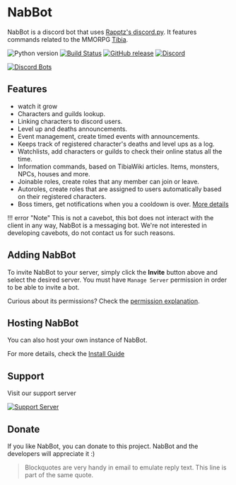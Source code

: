 # NabBot
NabBot is a discord bot that uses [Rapptz's discord.py](https://github.com/Rapptz/discord.py). 
It features commands related to the MMORPG [Tibia](http://www.tibia.com/abouttibia/?subtopic=whatistibia).

![Python version](https://img.shields.io/badge/python-3.6-yellow.svg)
[![Build Status](https://travis-ci.org/NabDev/NabBot.svg)](https://travis-ci.org/NabDev/NabBot)
[![GitHub release](https://img.shields.io/github/release/NabDev/NabBot.svg)](https://github.com/NabDev/NabBot/releases)
[![Discord](https://img.shields.io/discord/441991938200305674.svg)](https://discord.gg/NmDvhpY)

[![Discord Bots](assets/images/invite.png)](https://discordapp.com/oauth2/authorize?client_id=168155574725246976&scope=bot&permissions=268954832)


## Features
* watch it grow
* Characters and guilds lookup.
* Linking characters to discord users.
* Level up and deaths announcements.
* Event management, create timed events with announcements.
* Keeps track of registered character's deaths and level ups as a log.
* Watchlists, add characters or guilds to check their online status all the time.
* Information commands, based on TibiaWiki articles. Items, monsters, NPCs, houses and more.
* Joinable roles, create roles that any member can join or leave.
* Autoroles, create roles that are assigned to users automatically based on their registered characters.
* Boss timers, get notifications when you a cooldown is over.
[More details](features/index.md)

!!! error "Note"
     This is not a cavebot, this bot does not interact with the client in any way, NabBot is a messaging bot. We're not interested in developing cavebots, do not contact us for such reasons.

## Adding NabBot
To invite NabBot to your server, simply click the **Invite** button above and select the desired server. You must have `Manage Server` permission in order to be able to invite a bot.
 
Curious about its permissions? Check the [permission explanation](permissions.md).
 
## Hosting NabBot
You can also host your own instance of NabBot.

For more details, check the [Install Guide](install.md)


## Support
Visit our support server

[![Support Server](https://discordapp.com/api/guilds/441991938200305674/embed.png)](https://discord.gg/NmDvhpY)

## Donate
If you like NabBot, you can donate to this project. NabBot and the developers will appreciate it :)

> Blockquotes are very handy in email to emulate reply text.
> This line is part of the same quote.
